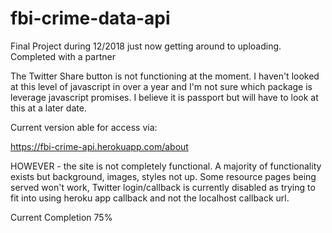 # fbi-crime-data-api
Final Project during 12/2018 just now getting around to uploading.  Completed with a partner

The Twitter Share button is not functioning at the moment.  I haven't looked at this level of javascript in over a year 
and I'm not sure which package is leverage javascript promises.  I believe it is passport but will have to look at this at a 
later date.

Current version able for access via:

https://fbi-crime-api.herokuapp.com/about

HOWEVER - the site is not completely functional.  A majority of functionality exists but background, images, styles not up.  Some resource pages being served won't work, Twitter login/callback is currently disabled as trying to fit into using heroku app callback and not the localhost callback url.

Current Completion 75%
